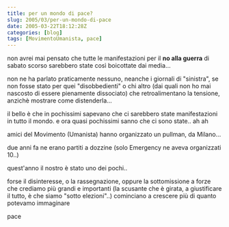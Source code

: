```yaml
---
title: per un mondo di pace?
slug: 2005/03/per-un-mondo-di-pace
date: 2005-03-22T18:12:28Z
categories: [blog]
tags: [MovimentoUmanista, pace]
---
```


non avrei mai pensato che tutte le manifestazioni per il **no alla guerra** di sabato scorso sarebbero state così boicottate dai media…

non ne ha parlato praticamente nessuno, neanche i giornali di "sinistra", se non fosse stato per quei "disobbedienti" o chi altro (dai quali non ho mai nascosto di essere pienamente dissociato) che retroalimentano la tensione, anzichè mostrare come distenderla…

il bello è che in pochissimi sapevano che ci sarebbero state manifestazioni in tutto il mondo. e ora quasi pochissimi sanno che ci sono state.. ah ah

amici del Movimento (Umanista) hanno organizzato un pullman, da Milano…
  
due anni fa ne erano partiti a dozzine (solo Emergency ne aveva organizzati 10..)
  
quest'anno il nostro è stato uno dei pochi..

forse il disinteresse, o la rassegnazione, oppure la sottomissione a forze che crediamo più grandi e importanti (la scusante che è girata, a giustificare il tutto, è che siamo "sotto elezioni"..) cominciano a crescere più di quanto potevamo immaginare

pace